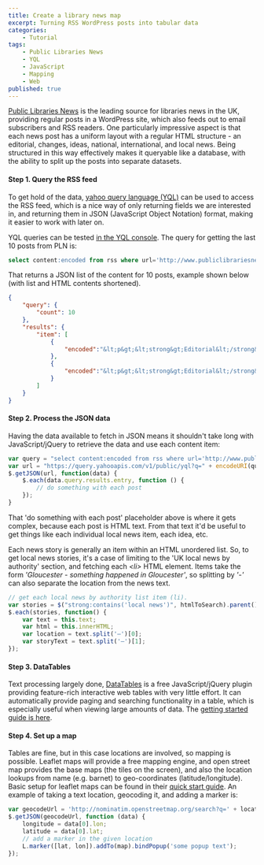 ```yaml
---
title: Create a library news map
excerpt: Turning RSS WordPress posts into tabular data
categories:
    - Tutorial
tags:
    - Public Libraries News
    - YQL
    - JavaScript
    - Mapping
    - Web
published: true
---
```


[Public Libraries News](http://www.publiclibrariesnews.com/) is the leading source for libraries news in the UK, providing regular posts in a WordPress site, which also feeds out to email subscribers and RSS readers. One particularly impressive aspect is that each news post has a uniform layout with a regular HTML structure - an editorial, changes, ideas, national, international, and local news. Being structured in this way effectively makes it queryable like a database, with the ability to split up the posts into separate datasets.

#### Step 1. Query the RSS feed

To get hold of the data, [yahoo query language (YQL)](https://developer.yahoo.com/yql/) can be used to access the RSS feed, which is a nice way of only returning fields we are interested in, and returning them in JSON (JavaScript Object Notation) format, making it easier to work with later on.

YQL queries can be tested [in the YQL console](https://developer.yahoo.com/yql/console/). The query for getting the last 10 posts from PLN is:

```SQL
select content:encoded from rss where url='http://www.publiclibrariesnews.com/feed'
```

That returns a JSON list of the content for 10 posts, example shown below (with list and HTML contents shortened).

```JSON
{
    "query": {
        "count": 10
    },
    "results": {
        "item": [
            {
                "encoded":"&lt;p&gt;&lt;strong&gt;Editorial&lt;/strong&gt;&lt;/p&gt;..."
            },
            {
                "encoded":"&lt;p&gt;&lt;strong&gt;Editorial&lt;/strong&gt;&lt;/p&gt;..."
            }
        ]
    }
}
```

#### Step 2. Process the JSON data

Having the data available to fetch in JSON means it shouldn't take long with JavaScript/jQuery to retrieve the data and use each content item:

```JavaScript
var query = "select content:encoded from rss where url='http://www.publiclibrariesnews.com/feed'";
var url = "https://query.yahooapis.com/v1/public/yql?q=" + encodeURI(query) + "&format=json&callback=?";
$.getJSON(url, function(data) {
    $.each(data.query.results.entry, function () {
        // do something with each post
    });
}
```

That 'do something with each post' placeholder above is where it gets complex, because each post is HTML text.  From that text it'd be useful to get things like each individual local news item, each idea, etc.

Each news story is generally an item within an HTML unordered list.  So, to get local news stories, it's a case of limiting to the 'UK local news by authority' section, and fetching each *&lt;li&gt;* HTML element. Items take the form *'Gloucester - something happened in Gloucester'*, so splitting by *'-'* can also separate the location from the news text.

```JavaScript
// get each local news by authority list item (li).
var stories = $("strong:contains('local news')", htmlToSearch).parent().next().find('li');
$.each(stories, function() {
    var text = this.text;
    var html = this.innerHTML;
    var location = text.split('–')[0];
    var storyText = text.split('–')[1];
});
```

#### Step 3. DataTables

Text processing largely done, [DataTables](https://www.datatables.net/) is a free JavaScript/jQuery plugin providing feature-rich interactive web tables with very little effort. It can automatically provide paging and searching functionality in a table, which is especially useful when viewing large amounts of data. The [getting started guide is here](https://www.datatables.net/manual/installation).

#### Step 4. Set up a map

Tables are fine, but in this case locations are involved, so mapping is possible. Leaflet maps will provide a free mapping engine, and open street map provides the base maps (the tiles on the screen), and also the location lookups from name (e.g. barnet) to geo-coordinates (latitude/longitude). Basic setup for leaflet maps can be found in their [quick start guide](http://leafletjs.com/examples/quick-start.html). An example of taking a text location, geocoding it, and adding a marker is:

```JavaScript
var geocodeUrl = 'http://nominatim.openstreetmap.org/search?q=' + location + ',uk&format=json&json_callback=?';
$.getJSON(geocodeUrl, function (data) {
    longitude = data[0].lon;
    latitude = data[0].lat;
    // add a marker in the given location
    L.marker([lat, lon]).addTo(map).bindPopup('some popup text');
});
```
